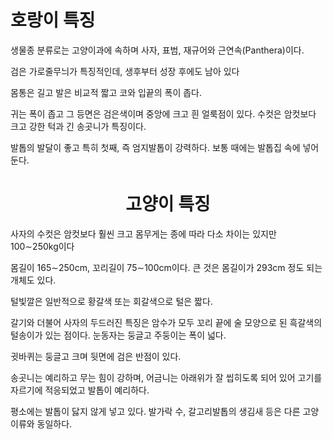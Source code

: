 <!DOCTYPE html>
<html>
<head>

</head>

<body>

<h1>호랑이 특징</h1>
<p>생물종 분류로는 고양이과에 속하며 사자, 표범, 재규어와 근연속(Panthera)이다.</p>
<p>검은 가로줄무늬가 특징적인데, 생후부터 성장 후에도 남아 있다</p>
<p>몸통은 길고 발은 비교적 짧고 코와 입끝의 폭이 좁다.
<p>귀는 폭이 좁고 그 등면은 검은색이며 중앙에 크고 흰 얼룩점이 있다. 수컷은 암컷보다 크고 강한 턱과 긴 송곳니가 특징이다. </p>
<p>발톱의 발달이 좋고 특히 첫째, 즉 엄지발톱이 강력하다. 보통 때에는 발톱집 속에 넣어 둔다.
   
       
   

 
<h1 style="text-align:center;">고양이 특징</h1>
<p>사자의 수컷은 암컷보다 훨씬 크고 몸무게는 종에 따라 다소 차이는 있지만 100∼250kg이다</p>
<p>몸길이 165∼250cm, 꼬리길이 75∼100cm이다. 큰 것은 몸길이가 293cm 정도 되는 개체도 있다. </p>
<p>털빛깔은 일반적으로 황갈색 또는 회갈색으로 털은 짧다.</p> 
<p>갈기와 더불어 사자의 두드러진 특징은 암수가 모두 꼬리 끝에 술 모양으로 된 흑갈색의 털송이가 있는 점이다. 눈동자는 둥글고 주둥이는 폭이 넓다.</p>
<p>귓바퀴는 둥글고 크며 뒷면에 검은 반점이 있다. </p>
<p>송곳니는 예리하고 무는 힘이 강하며, 어금니는 아래위가 잘 씹히도록 되어 있어 고기를 자르기에 적응되었고 발톱이 예리하다. </p>
<p>평소에는 발톱이 닳지 않게 넣고 있다. 발가락 수, 갈고리발톱의 생김새 등은 다른 고양이류와 동일하다.</p>


 

</body>
</html>
